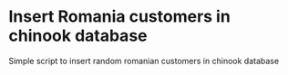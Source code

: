 # Insert Romania customers in chinook database

Simple script to insert random romanian customers in chinook database